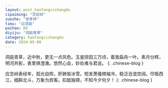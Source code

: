 ```yaml
---
layout: post_haofangcishangdu
cipaiming: "念奴娇"
zuozhe: "张孝祥"
timu: "过洞庭"
paihao: 69
diyiju: "洞庭青草"
category: haofangcishangdu
date: 2024-05-08
---
```


洞庭青草，近中秋，更无一点风色。玉鉴琼田三万顷，着我扁舟一叶。素月分辉，明河共影，表里俱澄澈。悠然心会，妙处难与君说。
{: .chinese-blog }

应念岭表经年，孤光自照，肝肺皆冰雪。短发萧骚襟袖冷，稳泛沧浪空阔。尽吸西江，细斟北斗，万象为宾客。扣舷独啸，不知今夕何夕！
{: .chinese-blog }

